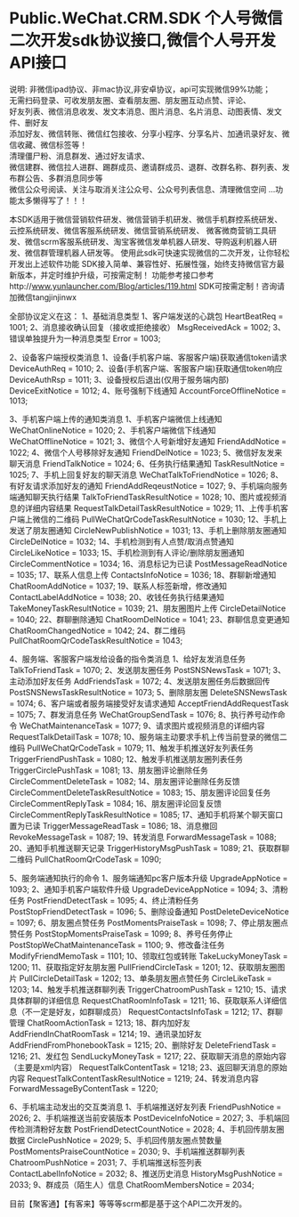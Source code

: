 # Public.WeChat.CRM.SDK 个人号微信二次开发sdk协议接口,微信个人号开发API接口
说明:
非微信ipad协议、非mac协议,非安卓协议，api可实现微信99%功能；      
无需扫码登录、可收发朋友圈、查看朋友圈、朋友圈互动点赞、评论、      
好友列表、微信消息收发、发文本消息、图片消息、名片消息、动图表情、发文件、删好友      
添加好友、微信转账、微信红包接收、分享小程序、分享名片、加通讯录好友、微信收藏、微信标签等！      
清理僵尸粉、消息群发、通过好友请求、      
微信建群、微信拉人进群、踢群成员、邀请群成员、退群、改群名称、群列表、发布群公告、多群消息同步等      
微信公众号阅读、关注与取消关注公众号、公众号列表信息、清理微信空间
...功能太多懒得写了！！！

本SDK适用于微信营销软件研发、微信营销手机研发、微信手机群控系统研发、云控系统研发、微信客服系统研发、微信营销系统研发、
微客微商营销工具研发、微信scrm客服系统研发、淘宝客微信发单机器人研发、导购返利机器人研发、微信群管理机器人研发等。
使用此sdk可快速实现微信的二次开发，让你轻松开发出上述软件功能
SDK接入简单、兼容性好、拓展性强，始终支持微信官方最新版本，并定时维护升级，可按需定制！
功能参考接口参考http://www.yunlauncher.com/Blog/articles/119.html
SDK可按需定制！咨询请加微信tangjinjinwx

全部协议定义在这：
1、基础消息类型
1、客户端发送的心跳包
HeartBeatReq = 1001;
2、消息接收确认回复（接收或拒绝接收）
MsgReceivedAck = 1002;
3、错误单独提升为一种消息类型
Error = 1003;

2、设备客户端授权类消息
1、设备(手机客户端、客服客户端)获取通信token请求
DeviceAuthReq = 1010;
2、设备(手机客户端、客服客户端)获取通信token响应
DeviceAuthRsp = 1011;
3、设备授权后退出(仅用于服务端内部)
DeviceExitNotice = 1012;
4、账号强制下线通知
AccountForceOfflineNotice = 1013;

3、手机客户端上传的通知类消息
1、手机客户端微信上线通知
WeChatOnlineNotice = 1020;
2、手机客户端微信下线通知
WeChatOfflineNotice = 1021;
3、微信个人号新增好友通知
FriendAddNotice = 1022;
4、微信个人号移除好友通知
FriendDelNotice = 1023;
5、微信好友发来聊天消息
FriendTalkNotice = 1024;
6、任务执行结果通知
TaskResultNotice = 1025;
7、手机上回复好友的聊天消息
WeChatTalkToFriendNotice = 1026;
8、有好友请求添加好友的通知
FriendAddReqeustNotice = 1027;
9、手机端向服务端通知聊天执行结果
TalkToFriendTaskResultNotice = 1028;
10、图片或视频消息的详细内容结果
RequestTalkDetailTaskResultNotice = 1029;
11、上传手机客户端上微信的二维码
PullWeChatQrCodeTaskResultNotice = 1030;
12、手机上发送了朋友圈通知
CircleNewPublishNotice = 1031;
13、手机上删除朋友圈通知
CircleDelNotice = 1032;
14、手机检测到有人点赞/取消点赞通知
CircleLikeNotice = 1033;
15、手机检测到有人评论/删除朋友圈通知
CircleCommentNotice = 1034;
16、消息标记为已读
PostMessageReadNotice = 1035;
17、联系人信息上传
ContactsInfoNotice = 1036;
18、群聊新增通知
ChatRoomAddNotice = 1037;
19、联系人标签新增，修改通知
ContactLabelAddNotice = 1038;
20、收钱任务执行结果通知
TakeMoneyTaskResultNotice = 1039;
21、朋友圈图片上传
CircleDetailNotice = 1040;
22、群聊删除通知
ChatRoomDelNotice = 1041;
23、群聊信息变更通知
ChatRoomChangedNotice = 1042;
24、群二维码
PullChatRoomQrCodeTaskResultNotice = 1043;

4、服务端、客服客户端发给设备的指令类消息
1、给好友发消息任务
TalkToFriendTask = 1070;
2、发送朋友圈任务
PostSNSNewsTask = 1071;
3、主动添加好友任务
AddFriendsTask = 1072;
4、发送朋友圈任务后数据回传
PostSNSNewsTaskResultNotice = 1073;
5、删除朋友圈
DeleteSNSNewsTask = 1074;
6、客户端或者服务端接受好友请求通知
AcceptFriendAddRequestTask = 1075;
7、群发消息任务
WeChatGroupSendTask = 1076;
8、执行养号动作命令
WeChatMaintenanceTask = 1077;
9、请求图片或视频消息的详细内容
RequestTalkDetailTask = 1078;
10、服务端主动要求手机上传当前登录的微信二维码
PullWeChatQrCodeTask = 1079;
11、触发手机推送好友列表任务
TriggerFriendPushTask = 1080;
12、触发手机推送朋友圈列表任务
TriggerCirclePushTask = 1081;
13、朋友圈评论删除任务
CircleCommentDeleteTask = 1082;
14、朋友圈评论删除任务反馈
CircleCommentDeleteTaskResultNotice = 1083;
15、朋友圈评论回复任务
CircleCommentReplyTask = 1084;
16、朋友圈评论回复反馈
CircleCommentReplyTaskResultNotice = 1085;
17、通知手机将某个聊天窗口置为已读
TriggerMessageReadTask = 1086;
18、消息撤回
RevokeMessageTask = 1087;
19、转发消息
ForwardMessageTask = 1088;
20、通知手机推送聊天记录
TriggerHistoryMsgPushTask = 1089;
21、获取群聊二维码
PullChatRoomQrCodeTask = 1090;

5、服务端通知执行的命令
1、服务端通知pc客户版本升级
UpgradeAppNotice = 1093;
2、通知手机客户端软件升级
UpgradeDeviceAppNotice = 1094;
3、清粉任务
PostFriendDetectTask = 1095;
4、终止清粉任务
PostStopFriendDetectTask = 1096;
5、删除设备通知
PostDeleteDeviceNotice = 1097;
6、朋友圈点赞任务
PostMomentsPraiseTask = 1098;
7、停止朋友圈点赞任务
PostStopMomentsPraiseTask = 1099;
8、养号任务停止
PostStopWeChatMaintenanceTask = 1100;
9、修改备注任务
ModifyFriendMemoTask = 1101;
10、领取红包或转账
TakeLuckyMoneyTask = 1200;
11、获取指定好友朋友圈
PullFriendCircleTask = 1201;
12、获取朋友圈图片
PullCircleDetailTask = 1202;
13、单条朋友圈点赞任务
CircleLikeTask = 1203;
14、触发手机推送群聊列表
TriggerChatroomPushTask = 1210;
15、请求具体群聊的详细信息
RequestChatRoomInfoTask = 1211;
16、获取联系人详细信息（不一定是好友，如群聊成员）
RequestContactsInfoTask = 1212;
17、群聊管理
ChatRoomActionTask = 1213;
18、群内加好友
AddFriendInChatRoomTask = 1214;
19、通讯录加好友
AddFriendFromPhonebookTask = 1215;
20、删除好友
DeleteFriendTask = 1216;
21、发红包
SendLuckyMoneyTask = 1217;
22、获取聊天消息的原始内容（主要是xml内容）
RequestTalkContentTask = 1218;
23、返回聊天消息的原始内容
RequestTalkContentTaskResultNotice = 1219;
24、转发消息内容
ForwardMessageByContentTask = 1220;

6、手机端主动发出的交互类消息
1、手机端推送好友列表
FriendPushNotice = 2026;
2、手机端推送当前安装版本
PostDeviceInfoNotice = 2027;
3、手机端回传检测清粉好友数
PostFriendDetectCountNotice = 2028;
4、手机回传朋友圈数据
CirclePushNotice = 2029;
5、手机回传朋友圈点赞数量
PostMomentsPraiseCountNotice = 2030;
9、手机端推送群聊列表
ChatroomPushNotice = 2031;
7、手机端推送标签列表
ContactLabelInfoNotice = 2032;
8、推送历史消息
HistoryMsgPushNotice = 2033;
9、群成员（陌生人）信息
ChatRoomMembersNotice = 2034;

目前【聚客通】【有客来】等等等scrm都是基于这个API二次开发的。
